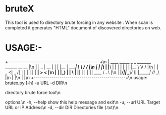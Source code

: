 # bruteX
This tool is used fo directory brute forcing in any website .
When scan is completed it generates "HTML" document of discovered directories on web.
# USAGE:-
+----------------------------------------------+\n
|  ____  _____  _    _ _______ ______  __   __ |\n
| |  _ \|  __ \| |  | |__   __|  ____| \ \ / / |\n
| | |_) | |__) | |  | |  | |  | |__     \ V /  |\n
| |  _ <|  _  /| |  | |  | |  |  __|     > <   |\n
| | |_) | | \ \| |__| |  | |  | |____   / . \  |\n
| |____/|_|  \_\\____/   |_|  |______| /_/ \_\ |\n
|                                              |\n
|                                              |\n
+----------------------------------------------+\n
usage: brutex.py [-h] -u URL -d DIR\n

directory brute force tool\n

options:\n
  -h, --help     show this help message and exit\n
  -u, --url URL  Target URL or IP Address\n
  -d, --dir DIR  Directories file (.txt)\n

